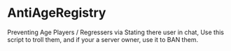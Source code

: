 # AntiAgeRegistry
Preventing Age Players / Regressers via Stating there user in chat, Use this script to troll them, and if your a server owner, use it to BAN them.
